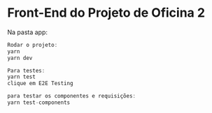 # Front-End do Projeto de Oficina 2

Na pasta app:

```js
Rodar o projeto:
yarn
yarn dev

Para testes:
yarn test
clique em E2E Testing

para testar os componentes e requisições:
yarn test-components
```
